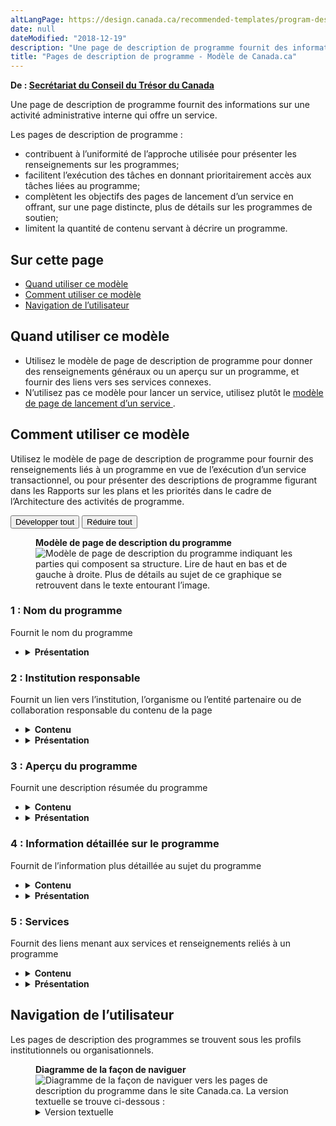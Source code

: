 ```yaml
---
altLangPage: https://design.canada.ca/recommended-templates/program-description-pages.html
date: null
dateModified: "2018-12-19"
description: "Une page de description de programme fournit des informations sur une activité administrative interne qui offre un service."
title: "Pages de description de programme - Modèle de Canada.ca"
---
```

<p class="gc-byline"> <strong> De : <a href="https://www.canada.ca/fr/secretariat-conseil-tresor.html"> Secrétariat du Conseil du Trésor du Canada </a> </strong> </p>
<p>Une page de description de programme fournit des informations sur une activité administrative interne qui offre un service. </p>
<p>Les pages de description de programme : </p>
<ul>
  <li> contribuent à l’uniformité de l’approche utilisée pour présenter les renseignements sur les programmes; </li>
  <li> facilitent l’exécution des tâches en donnant prioritairement accès aux tâches liées au programme; </li>
  <li> complètent les objectifs des pages de lancement d’un service en offrant, sur une page distincte, plus de détails sur les programmes de soutien; </li>
  <li> limitent la quantité de contenu servant à décrire un programme. </li>
</ul>
<section>
  <h2> Sur cette page </h2>
  <ul>
    <li> <a href="#utilisation"> Quand utiliser ce modèle </a> </li>
    <li> <a href="#specifications"> Comment utiliser ce modèle </a> </li>
    <li> <a href="#navigation"> Navigation de l’utilisateur </a> </li>
  </ul>
</section>
<section>
  <h2 id="utilisation"> Quand utiliser ce modèle </h2>
  <ul>
    <li> Utilisez le modèle de page de description de programme pour donner des renseignements généraux ou un aperçu sur un programme, et fournir des liens vers ses services connexes. </li>
    <li> N’utilisez pas ce modèle pour lancer un service, utilisez plutôt le <a href="./pages-lancement-service.html"> modèle de page de lancement d’un service </a> . </li>
  </ul>
</section>
<section>
  <h2 id="specifications"> Comment utiliser ce modèle </h2>
  <p> Utilisez le modèle de page de description de programme pour fournir des renseignements liés à un programme en vue de l’exécution d’un service transactionnel, ou pour présenter des descriptions de programme figurant dans les Rapports sur les plans et les priorités dans le cadre de l’Architecture des activités de programme. </p>
  <div class="btn-group mrgn-bttm-sm">
    <button class="btn btn-default wb-toggle" data-toggle='{"selector": "details", "parent": "#template-elements", "type": "on"}' type="button"> Développer tout </button>
    <button class="btn btn-default wb-toggle" data-toggle='{"selector": "details", "parent": "#template-elements", "type": "off"}' type="button"> Réduire tout </button>
  </div>
  <div class="row">
    <div class="col-lg-6 pull-right">
      <figure class="mrgn-bttm-lg">
        <figcaption class="text-center"> <b> Modèle de page de description du programme </b> </figcaption>
        <img alt="Modèle de page de description du programme indiquant les parties qui composent sa structure. Lire de haut en bas et de gauche à droite. Plus de détails au sujet de ce graphique se retrouvent dans le texte entourant l’image." class="full-width" src="https://www.canada.ca/content//dam/tbs-sct/images/government-communications/canada-content-style-guide/program-description-page-fra-02.jpg"/> </figure>
    </div>
    <div class="col-lg-6 pull-left">
      <section id="template-elements">
        <section>
          <h3> 1 : Nom du programme </h3>
          <p> Fournit le nom du programme </p>
          <ul class="list-unstyled">
            <li id="element2">
              <details class="mrgn-bttm-sm">
                <summary class="wb-toggle" data-toggle='{"print":"on"}'> <strong> Présentation </strong> </summary>
                <ul>
                  <li> Le nom du programme doit être une balise H1 unique. </li>
                  <li> Il doit être la première composante de la page. </li>
                </ul>
              </details>
            </li>
          </ul>
        </section>
        <section>
          <h3> 2 : Institution responsable </h3>
          <p> Fournit un lien vers l’institution, l’organisme ou l’entité partenaire ou de collaboration responsable du contenu de la page </p>
          <ul class="list-unstyled">
            <li id="element3">
              <details class="mrgn-bttm-sm">
                <summary class="wb-toggle" data-toggle='{"print":"on"}'> <strong> Contenu </strong> </summary>
                <ul>
                  <li> Elle doit fournir un lien menant au profil de l’institution responsable du contenu. </li>
                </ul>
              </details>
            </li>
            <li id="element4">
              <details class="mrgn-bttm-sm">
                <summary class="wb-toggle" data-toggle='{"print":"on"}'> <strong> Présentation </strong> </summary>
                <ul>
                  <li> Utilisez la configuration <a href="../configurations-conception-communes/institution-responsable.html"> Institution responsable </a> . </li>
                </ul>
              </details>
            </li>
          </ul>
        </section>
        <section>
          <h3> 3 : Aperçu du programme </h3>
          <p> Fournit une description résumée du programme </p>
          <ul class="list-unstyled">
            <li id="element5">
              <details class="mrgn-bttm-sm">
                <summary class="wb-toggle" data-toggle='{"print":"on"}'> <strong> Contenu </strong> </summary>
                <ul>
                  <li> Elle ne doit pas comprendre plus de 100 mots. </li>
                  <li> Le contenu est rédigé pour un niveau de scolarité secondaire (pointage de 100 et moins dans <a href="http://www.scolarius.com/"> Scolarius </a> ). </li>
                </ul>
              </details>
            </li>
            <li id="element6">
              <details class="mrgn-bttm-sm">
                <summary class="wb-toggle" data-toggle='{"print":"on"}'> <strong> Présentation </strong> </summary>
                <ul>
                  <li> Cette composante se trouve sous le nom du programme. </li>
                </ul>
              </details>
            </li>
          </ul>
        </section>
        <section>
          <h3> 4 : Information détaillée sur le programme </h3>
          <p> Fournit de l’information plus détaillée au sujet du programme </p>
          <ul class="list-unstyled">
            <li id="element7">
              <details class="mrgn-bttm-sm">
                <summary class="wb-toggle" data-toggle='{"print":"on"}'> <strong> Contenu </strong> </summary>
                <ul>
                  <li> Elle fournit des détails pertinents au sujet du programme. </li>
                  <li> L’information doit être rédigée en 400 mots au maximum. </li>
                  <li> Le contenu est rédigé pour un niveau de scolarité secondaire (pointage de 100 et moins dans <a href="http://www.scolarius.com/"> Scolarius </a> ). </li>
                </ul>
              </details>
            </li>
            <li id="element8">
              <details class="mrgn-bttm-sm">
                <summary class="wb-toggle" data-toggle='{"print":"on"}'> <strong> Présentation </strong> </summary>
                <ul>
                  <li> Cette composante se trouve sous l’aperçu du programme. </li>
                </ul>
              </details>
            </li>
          </ul>
        </section>
        <section>
          <h3> 5 : Services </h3>
          <p> Fournit des liens menant aux services et renseignements reliés à un programme </p>
          <ul class="list-unstyled">
            <li id="element9">
              <details class="mrgn-bttm-sm">
                <summary class="wb-toggle" data-toggle='{"print":"on"}'> <strong> Contenu </strong> </summary>
                <ul>
                  <li> Cette composante est obligatoire, s’il existe des services et renseignements liés au programme. </li>
                  <li> Il ne doit pas y avoir plus de cinq liens. </li>
                </ul>
              </details>
            </li>
            <li id="element10">
              <details class="mrgn-bttm-sm">
                <summary class="wb-toggle" data-toggle='{"print":"on"}'> <strong> Présentation </strong> </summary>
                <ul>
                  <li> L’étiquette de l’en-tête est « Services ». </li>
                </ul>
              </details>
            </li>
          </ul>
        </section>
      </section>
    </div>
  </div>
</section>
<section>
  <h2 id="navigation"> Navigation de l’utilisateur </h2>
  <p> Les pages de description des programmes se trouvent sous les profils institutionnels ou organisationnels. </p>
  <figure class="mrgn-bttm-lg">
    <figcaption class="text-center"> <b> Diagramme de la façon de naviguer </b> </figcaption>
    <img alt="Diagramme de la façon de naviguer vers les pages de description du programme dans le site Canada.ca. La version textuelle se trouve ci-dessous :" class="img-responsive center-block" src="https://www.canada.ca/content//dam/tbs-sct/images/government-communications/canada-content-style-guide/program-description-pages-ia-fra.png"/>
    <details>
      <summary class="wb-toggle" data-toggle='{"print":"on"}'> Version textuelle </summary>
      <p> On peut accéder aux pages de description du programme à partir des profils institutionnels du site Canada.ca. </p>
    </details>
  </figure>
</section>
